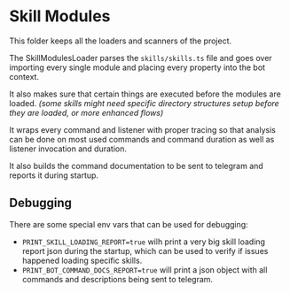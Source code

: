 # Skill Modules

This folder keeps all the loaders and scanners of the project.

The SkillModulesLoader parses the `skills/skills.ts` file and goes over
importing every single module and placing every property into the bot context.

It also makes sure that certain things are executed before the modules are
loaded. _(some skills might need specific directory structures setup before they
are loaded, or more enhanced flows)_

It wraps every command and listener with proper tracing so that analysis can be
done on most used commands and command duration as well as listener invocation
and duration.

It also builds the command documentation to be sent to telegram and reports it
during startup.

## Debugging

There are some special env vars that can be used for debugging:

- `PRINT_SKILL_LOADING_REPORT=true` wilh print a very big skill loading report
  json during the startup, which can be used to verify if issues happened
  loading specific skills.
- `PRINT_BOT_COMMAND_DOCS_REPORT=true` will print a json object with all
  commands and descriptions being sent to telegram.
